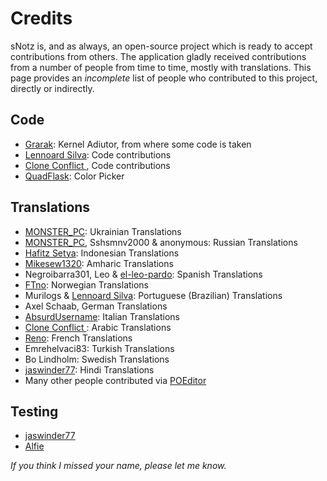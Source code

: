 # Credits
sNotz is, and as always, an open-source project which is ready to accept contributions from others. The application gladly received contributions from a number of people from time to time, mostly with translations. This page provides an <i>incomplete</i> list of people who contributed to this project, directly or indirectly.

## Code
* [Grarak](https://github.com/Grarak/): Kernel Adiutor, from where some code is taken
* [Lennoard Silva](https://github.com/Lennoard/): Code contributions
* [Clone Conflict ](https://github.com/cloneconf/), Code contributions
* [QuadFlask](https://github.com/QuadFlask/colorpicker/): Color Picker

## Translations
* [MONSTER_PC](https://t.me/MONSTER_PC): Ukrainian Translations
* [MONSTER_PC](https://t.me/MONSTER_PC), Sshsmnv2000 & anonymous: Russian Translations
* [Hafitz Setya](https://github.com/breakdowns/): Indonesian Translations
* [Mikesew1320](https://github.com/Mikesew1320/): Amharic Translations
* Negroibarra301, Leo & [el-leo-pardo](https://github.com/el-leo-pardo/): Spanish Translations
* [FTno](https://github.com/FTno/): Norwegian Translations
* Murilogs & [Lennoard Silva](https://github.com/Lennoard/): Portuguese (Brazilian) Translations
* Axel Schaab, German Translations
* [AbsurdUsername](https://github.com/AbsurdUsername/): Italian Translations
* [Clone Conflict ](https://github.com/QuadFlask/cloneconf/): Arabic Translations
* [Reno](https://t.me/Renoooooo/): French Translations
* Emrehelvaci83: Turkish Translations
* Bo Lindholm: Swedish Translations
* [jaswinder77](https://github.com/jaswinder77/): Hindi Translations
* Many other people contributed via [POEditor](https://poeditor.com/join/project?hash=LOg2GmFfbV)

## Testing
* [jaswinder77](https://github.com/jaswinder77/)
* [Alfie](https://t.me/AlfieFie)

_If you think I missed your name, please let me know._
